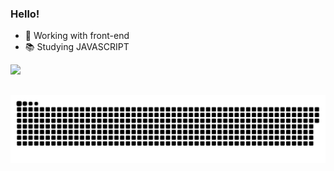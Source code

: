 ### Hello!

- 💼 Working with front-end
- 📚 Studying JAVASCRIPT

<div>
  <a href="https://github.com/felpszadaa">
  <img height="180em" src="https://github-readme-stats.vercel.app/api/top-langs/?username=felpszadaa&layout=compact&langs_count=7&theme=dark"/>
</div>
  
 




##
  
   ![Snake animation](https://github.com/felpszadaa/felpszadaa/blob/output/github-contribution-grid-snake.svg)
